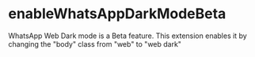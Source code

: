 # enableWhatsAppDarkModeBeta
WhatsApp Web Dark mode is a Beta feature. This extension enables it by changing the "body" class from "web" to "web dark"